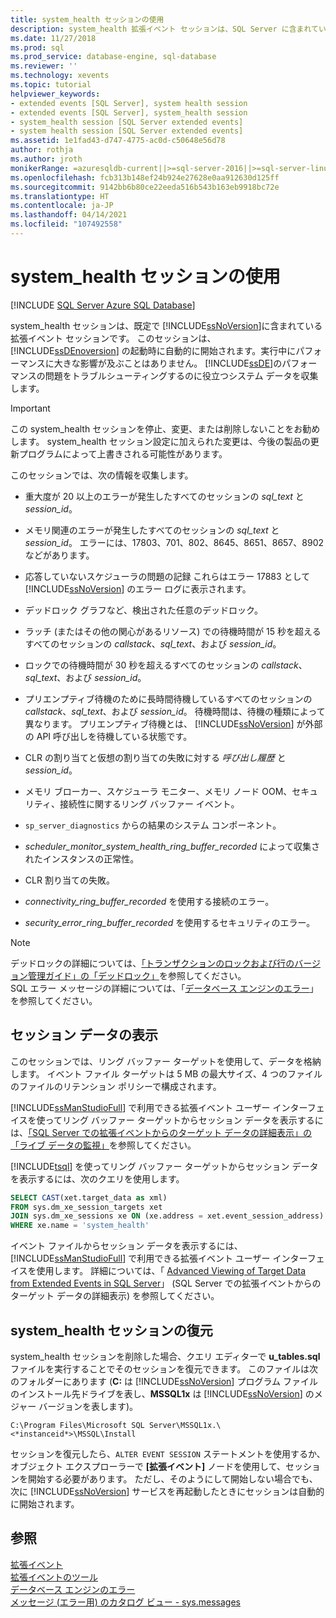 ```yaml
---
title: system_health セッションの使用
description: system_health 拡張イベント セッションは、SQL Server に含まれています。 このセッションでは、システム データを収集して、データベース エンジンのパフォーマンスをトラブルシューティングします。
ms.date: 11/27/2018
ms.prod: sql
ms.prod_service: database-engine, sql-database
ms.reviewer: ''
ms.technology: xevents
ms.topic: tutorial
helpviewer_keywords:
- extended events [SQL Server], system health session
- extended events [SQL Server], system_health session
- system_health session [SQL Server extended events]
- system health session [SQL Server extended events]
ms.assetid: 1e1fad43-d747-4775-ac0d-c50648e56d78
author: rothja
ms.author: jroth
monikerRange: =azuresqldb-current||>=sql-server-2016||>=sql-server-linux-2017||=azuresqldb-mi-current
ms.openlocfilehash: fcb313b148ef24b924e27628e0aa912630d125ff
ms.sourcegitcommit: 9142bb6b80ce22eeda516b543b163eb9918bc72e
ms.translationtype: HT
ms.contentlocale: ja-JP
ms.lasthandoff: 04/14/2021
ms.locfileid: "107492558"
---
```

# <a name="use-the-system_health-session"></a>system_health セッションの使用

[!INCLUDE [SQL Server Azure SQL Database](../../includes/applies-to-version/sql-asdb.md)]

system_health セッションは、既定で [!INCLUDE[ssNoVersion](../../includes/ssnoversion-md.md)]に含まれている拡張イベント セッションです。 このセッションは、 [!INCLUDE[ssDEnoversion](../../includes/ssdenoversion-md.md)] の起動時に自動的に開始されます。実行中にパフォーマンスに大きな影響が及ぶことはありません。 [!INCLUDE[ssDE](../../includes/ssde-md.md)]のパフォーマンスの問題をトラブルシューティングするのに役立つシステム データを収集します。 

> [!IMPORTANT]
> この system_health セッションを停止、変更、または削除しないことをお勧めします。 system_health セッション設定に加えられた変更は、今後の製品の更新プログラムによって上書きされる可能性があります。
  
このセッションでは、次の情報を収集します。  
  
-   重大度が 20 以上のエラーが発生したすべてのセッションの *sql_text* と *session_id*。  
  
-   メモリ関連のエラーが発生したすべてのセッションの *sql_text* と *session_id*。 エラーには、17803、701、802、8645、8651、8657、8902 などがあります。  
  
-   応答していないスケジューラの問題の記録 これらはエラー 17883 として [!INCLUDE[ssNoVersion](../../includes/ssnoversion-md.md)] のエラー ログに表示されます。  
  
-   デッドロック グラフなど、検出された任意のデッドロック。  
  
-   ラッチ (またはその他の関心があるリソース) での待機時間が 15 秒を超えるすべてのセッションの *callstack*、*sql_text*、および *session_id*。  
  
-   ロックでの待機時間が 30 秒を超えるすべてのセッションの *callstack*、*sql_text*、および *session_id*。  
  
-   プリエンプティブ待機のために長時間待機しているすべてのセッションの *callstack*、*sql_text*、および *session_id*。 待機時間は、待機の種類によって異なります。 プリエンプティブ待機とは、 [!INCLUDE[ssNoVersion](../../includes/ssnoversion-md.md)] が外部の API 呼び出しを待機している状態です。  
  
-   CLR の割り当てと仮想の割り当ての失敗に対する *呼び出し履歴* と *session_id*。  
  
-   メモリ ブローカー、スケジューラ モニター、メモリ ノード OOM、セキュリティ、接続性に関するリング バッファー イベント。  
  
-   `sp_server_diagnostics` からの結果のシステム コンポーネント。  
  
-   *scheduler_monitor_system_health_ring_buffer_recorded* によって収集されたインスタンスの正常性。  
  
-   CLR 割り当ての失敗。  
  
-   *connectivity_ring_buffer_recorded* を使用する接続のエラー。  
  
-   *security_error_ring_buffer_recorded* を使用するセキュリティのエラー。  

> [!NOTE]
> デッドロックの詳細については、[「トランザクションのロックおよび行のバージョン管理ガイド」の「デッドロック」](../../relational-databases/sql-server-transaction-locking-and-row-versioning-guide.md#deadlocks)を参照してください。   
> SQL エラー メッセージの詳細については、「[データベース エンジンのエラー](../../relational-databases/errors-events/database-engine-events-and-errors.md)」を参照してください。

## <a name="viewing-the-session-data"></a>セッション データの表示  
このセッションでは、リング バッファー ターゲットを使用して、データを格納します。 イベント ファイル ターゲットは 5 MB の最大サイズ、4 つのファイルのファイルのリテンション ポリシーで構成されます。 

[!INCLUDE[ssManStudioFull](../../includes/ssmanstudiofull-md.md)] で利用できる拡張イベント ユーザー インターフェイスを使ってリング バッファー ターゲットからセッション データを表示するには、[「SQL Server での拡張イベントからのターゲット データの詳細表示」の「ライブ データの監視」](../../relational-databases/extended-events/advanced-viewing-of-target-data-from-extended-events-in-sql-server.md#b3-watch-live-data)を参照してください。

[!INCLUDE[tsql](../../includes/tsql-md.md)] を使ってリング バッファー ターゲットからセッション データを表示するには、次のクエリを使用します。  
  
```sql  
SELECT CAST(xet.target_data as xml) 
FROM sys.dm_xe_session_targets xet  
JOIN sys.dm_xe_sessions xe ON (xe.address = xet.event_session_address)  
WHERE xe.name = 'system_health'  
```  
  
イベント ファイルからセッション データを表示するには、[!INCLUDE[ssManStudioFull](../../includes/ssmanstudiofull-md.md)] で利用できる拡張イベント ユーザー インターフェイスを使用します。 詳細については、「 [Advanced Viewing of Target Data from Extended Events in SQL Server](../../relational-databases/extended-events/advanced-viewing-of-target-data-from-extended-events-in-sql-server.md)」 (SQL Server での拡張イベントからのターゲット データの詳細表示) を参照してください。
  
## <a name="restoring-the-system_health-session"></a>system_health セッションの復元  
system_health セッションを削除した場合、クエリ エディターで **u_tables.sql** ファイルを実行することでそのセッションを復元できます。 このファイルは次のフォルダーにあります (**C:** は [!INCLUDE[ssNoVersion](../../includes/ssnoversion-md.md)] プログラム ファイルのインストール先ドライブを表し、**MSSQL1x** は [!INCLUDE[ssNoVersion](../../includes/ssnoversion-md.md)] のメジャー バージョンを表します)。  
  
 `C:\Program Files\Microsoft SQL Server\MSSQL1x.\<*instanceid*>\MSSQL\Install`  
  
セッションを復元したら、`ALTER EVENT SESSION` ステートメントを使用するか、オブジェクト エクスプローラーで **[拡張イベント]** ノードを使用して、セッションを開始する必要があります。 ただし、そのようにして開始しない場合でも、次に [!INCLUDE[ssNoVersion](../../includes/ssnoversion-md.md)] サービスを再起動したときにセッションは自動的に開始されます。  
  
## <a name="see-also"></a>参照  
 [拡張イベント](../../relational-databases/extended-events/extended-events.md)    
 [拡張イベントのツール](../../relational-databases/extended-events/extended-events-tools.md)    
 [データベース エンジンのエラー](../../relational-databases/errors-events/database-engine-events-and-errors.md)    
 [メッセージ (エラー用) のカタログ ビュー - sys.messages](../../relational-databases/system-catalog-views/messages-for-errors-catalog-views-sys-messages.md) 
